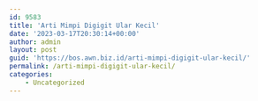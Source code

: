 ```yaml
---
id: 9583
title: 'Arti Mimpi Digigit Ular Kecil'
date: '2023-03-17T20:30:14+00:00'
author: admin
layout: post
guid: 'https://bos.awn.biz.id/arti-mimpi-digigit-ular-kecil/'
permalink: /arti-mimpi-digigit-ular-kecil/
categories:
    - Uncategorized
---
```


